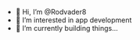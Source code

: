 - 👋 Hi, I’m @Rodvader8
- 👀 I’m interested in app development
- 🌱 I’m currently building things...


<!---
Rodvader8/Rodvader8 is a ✨ special ✨ repository because its `README.md` (this file) appears on your GitHub profile.
You can click the Preview link to take a look at your changes.
--->
